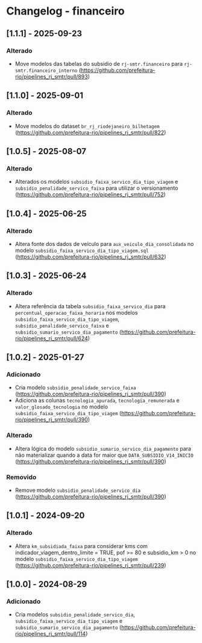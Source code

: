 # Changelog - financeiro

## [1.1.1] - 2025-09-23

### Alterado

- Move modelos das tabelas do subsidio de `rj-smtr.financeiro` para `rj-smtr.financeiro_interno` (https://github.com/prefeitura-rio/pipelines_rj_smtr/pull/893)

## [1.1.0] - 2025-09-01

### Alterado

- Move modelos do dataset `br_rj_riodejaneiro_bilhetagem` (https://github.com/prefeitura-rio/pipelines_rj_smtr/pull/822)

## [1.0.5] - 2025-08-07

### Alterado

- Alterados os modelos `subsidio_faixa_servico_dia_tipo_viagem` e `subsidio_penalidade_servico_faixa` para utilizar o versionamento (https://github.com/prefeitura-rio/pipelines_rj_smtr/pull/752)

## [1.0.4] - 2025-06-25

### Alterado

- Altera fonte dos dados de veículo para `aux_veiculo_dia_consolidada` no modelo `subsidio_faixa_servico_dia_tipo_viagem.sql` (https://github.com/prefeitura-rio/pipelines_rj_smtr/pull/632)

## [1.0.3] - 2025-06-24

### Alterado

- Altera referência da tabela `subsidio_faixa_servico_dia` para `percentual_operacao_faixa_horaria` nos modelos `subsidio_faixa_servico_dia_tipo_viagem`, `subsidio_penalidade_servico_faixa` e `subsidio_sumario_servico_dia_pagamento` (https://github.com/prefeitura-rio/pipelines_rj_smtr/pull/624)

## [1.0.2] - 2025-01-27

### Adicionado

- Cria modelo `subsidio_penalidade_servico_faixa` (https://github.com/prefeitura-rio/pipelines_rj_smtr/pull/390)
- Adiciona as colunas `tecnologia_apurada`, `tecnologia_remunerada` e `valor_glosado_tecnologia` no modelo `subsidio_faixa_servico_dia_tipo_viagem` (https://github.com/prefeitura-rio/pipelines_rj_smtr/pull/390)

### Alterado

- Altera lógica do modelo `subsidio_sumario_servico_dia_pagamento` para não materializar quando a data for maior que `DATA_SUBSIDIO_V14_INICIO` (https://github.com/prefeitura-rio/pipelines_rj_smtr/pull/390)

### Removido

- Remove modelo `subsidio_penalidade_servico_dia` (https://github.com/prefeitura-rio/pipelines_rj_smtr/pull/390)

## [1.0.1] - 2024-09-20

### Alterado

- Altera `km_subsidiada_faixa` para considerar kms com indicador_viagem_dentro_limite = TRUE, pof >= 80 e subsidio_km > 0 no modelo `subsidio_faixa_servico_dia_tipo_viagem` (https://github.com/prefeitura-rio/pipelines_rj_smtr/pull/239)

## [1.0.0] - 2024-08-29

### Adicionado

- Cria modelos `subsidio_penalidade_servico_dia`, `subsidio_faixa_servico_dia_tipo_viagem` e `subsidio_sumario_servico_dia_pagamento` (https://github.com/prefeitura-rio/pipelines_rj_smtr/pull/114)